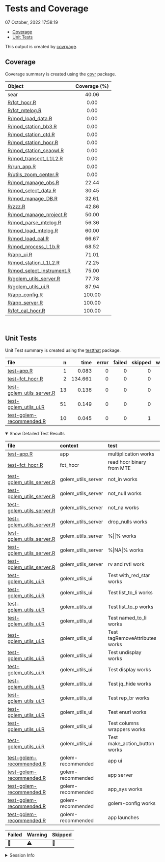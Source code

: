 Tests and Coverage
================
07 October, 2022 17:58:19

- <a href="#coverage" id="toc-coverage">Coverage</a>
- <a href="#unit-tests" id="toc-unit-tests">Unit Tests</a>

This output is created by
[covrpage](https://github.com/yonicd/covrpage).

## Coverage

Coverage summary is created using the
[covr](https://github.com/r-lib/covr) package.

| Object                                                    | Coverage (%) |
|:----------------------------------------------------------|:------------:|
| sear                                                      |    40.06     |
| [R/fct_hocr.R](../R/fct_hocr.R)                           |     0.00     |
| [R/fct_mtelog.R](../R/fct_mtelog.R)                       |     0.00     |
| [R/mod_load_data.R](../R/mod_load_data.R)                 |     0.00     |
| [R/mod_station_bb3.R](../R/mod_station_bb3.R)             |     0.00     |
| [R/mod_station_ctd.R](../R/mod_station_ctd.R)             |     0.00     |
| [R/mod_station_hocr.R](../R/mod_station_hocr.R)           |     0.00     |
| [R/mod_station_seaowl.R](../R/mod_station_seaowl.R)       |     0.00     |
| [R/mod_transect_L1L2.R](../R/mod_transect_L1L2.R)         |     0.00     |
| [R/run_app.R](../R/run_app.R)                             |     0.00     |
| [R/utils_zoom_center.R](../R/utils_zoom_center.R)         |     0.00     |
| [R/mod_manage_obs.R](../R/mod_manage_obs.R)               |    22.44     |
| [R/mod_select_data.R](../R/mod_select_data.R)             |    30.45     |
| [R/mod_manage_DB.R](../R/mod_manage_DB.R)                 |    32.61     |
| [R/zzz.R](../R/zzz.R)                                     |    42.86     |
| [R/mod_manage_project.R](../R/mod_manage_project.R)       |    50.00     |
| [R/mod_parse_mtelog.R](../R/mod_parse_mtelog.R)           |    56.36     |
| [R/mod_load_mtelog.R](../R/mod_load_mtelog.R)             |    60.00     |
| [R/mod_load_cal.R](../R/mod_load_cal.R)                   |    66.67     |
| [R/mod_process_L1b.R](../R/mod_process_L1b.R)             |    68.52     |
| [R/app_ui.R](../R/app_ui.R)                               |    71.01     |
| [R/mod_station_L1L2.R](../R/mod_station_L1L2.R)           |    72.25     |
| [R/mod_select_instrument.R](../R/mod_select_instrument.R) |    75.00     |
| [R/golem_utils_server.R](../R/golem_utils_server.R)       |    77.78     |
| [R/golem_utils_ui.R](../R/golem_utils_ui.R)               |    87.94     |
| [R/app_config.R](../R/app_config.R)                       |    100.00    |
| [R/app_server.R](../R/app_server.R)                       |    100.00    |
| [R/fct_cal_hocr.R](../R/fct_cal_hocr.R)                   |    100.00    |

<br>

## Unit Tests

Unit Test summary is created using the
[testthat](https://github.com/r-lib/testthat) package.

| file                                                            |   n |    time | error | failed | skipped | warning | icon |
|:----------------------------------------------------------------|----:|--------:|------:|-------:|--------:|--------:|:-----|
| [test-app.R](testthat/test-app.R)                               |   1 |   0.083 |     0 |      0 |       0 |       0 |      |
| [test-fct_hocr.R](testthat/test-fct_hocr.R)                     |   2 | 134.661 |     0 |      0 |       0 |       1 | ⚠️   |
| [test-golem_utils_server.R](testthat/test-golem_utils_server.R) |  13 |   0.136 |     0 |      0 |       0 |       0 |      |
| [test-golem_utils_ui.R](testthat/test-golem_utils_ui.R)         |  51 |   0.149 |     0 |      0 |       0 |       0 |      |
| [test-golem-recommended.R](testthat/test-golem-recommended.R)   |  10 |   0.045 |     0 |      0 |       1 |       0 | 🔶   |

<details open>
<summary>
Show Detailed Test Results
</summary>

| file                                                                    | context            | test                           | status  |   n |    time | icon |
|:------------------------------------------------------------------------|:-------------------|:-------------------------------|:--------|----:|--------:|:-----|
| [test-app.R](testthat/test-app.R#L2)                                    | app                | multiplication works           | PASS    |   1 |   0.083 |      |
| [test-fct_hocr.R](testthat/test-fct_hocr.R#L4)                          | fct_hocr           | read hocr binary from MTE      | WARNING |   2 | 134.661 | ⚠️   |
| [test-golem_utils_server.R](testthat/test-golem_utils_server.R#L2)      | golem_utils_server | not_in works                   | PASS    |   2 |   0.006 |      |
| [test-golem_utils_server.R](testthat/test-golem_utils_server.R#L7)      | golem_utils_server | not_null works                 | PASS    |   2 |   0.075 |      |
| [test-golem_utils_server.R](testthat/test-golem_utils_server.R#L12)     | golem_utils_server | not_na works                   | PASS    |   2 |   0.013 |      |
| [test-golem_utils_server.R](testthat/test-golem_utils_server.R#L17_L22) | golem_utils_server | drop_nulls works               | PASS    |   1 |   0.007 |      |
| [test-golem_utils_server.R](testthat/test-golem_utils_server.R#L26_L29) | golem_utils_server | %\|\|% works                   | PASS    |   2 |   0.013 |      |
| [test-golem_utils_server.R](testthat/test-golem_utils_server.R#L37_L40) | golem_utils_server | %\|NA\|% works                 | PASS    |   2 |   0.012 |      |
| [test-golem_utils_server.R](testthat/test-golem_utils_server.R#L48_L50) | golem_utils_server | rv and rvtl work               | PASS    |   2 |   0.010 |      |
| [test-golem_utils_ui.R](testthat/test-golem_utils_ui.R#L2)              | golem_utils_ui     | Test with_red_star works       | PASS    |   2 |   0.009 |      |
| [test-golem_utils_ui.R](testthat/test-golem_utils_ui.R#L10)             | golem_utils_ui     | Test list_to_li works          | PASS    |   3 |   0.013 |      |
| [test-golem_utils_ui.R](testthat/test-golem_utils_ui.R#L22_L28)         | golem_utils_ui     | Test list_to_p works           | PASS    |   3 |   0.014 |      |
| [test-golem_utils_ui.R](testthat/test-golem_utils_ui.R#L53)             | golem_utils_ui     | Test named_to_li works         | PASS    |   3 |   0.016 |      |
| [test-golem_utils_ui.R](testthat/test-golem_utils_ui.R#L66)             | golem_utils_ui     | Test tagRemoveAttributes works | PASS    |   4 |   0.014 |      |
| [test-golem_utils_ui.R](testthat/test-golem_utils_ui.R#L82)             | golem_utils_ui     | Test undisplay works           | PASS    |   8 |   0.028 |      |
| [test-golem_utils_ui.R](testthat/test-golem_utils_ui.R#L110)            | golem_utils_ui     | Test display works             | PASS    |   4 |   0.010 |      |
| [test-golem_utils_ui.R](testthat/test-golem_utils_ui.R#L124)            | golem_utils_ui     | Test jq_hide works             | PASS    |   2 |   0.004 |      |
| [test-golem_utils_ui.R](testthat/test-golem_utils_ui.R#L132)            | golem_utils_ui     | Test rep_br works              | PASS    |   2 |   0.003 |      |
| [test-golem_utils_ui.R](testthat/test-golem_utils_ui.R#L140)            | golem_utils_ui     | Test enurl works               | PASS    |   2 |   0.004 |      |
| [test-golem_utils_ui.R](testthat/test-golem_utils_ui.R#L148)            | golem_utils_ui     | Test columns wrappers works    | PASS    |  16 |   0.030 |      |
| [test-golem_utils_ui.R](testthat/test-golem_utils_ui.R#L172)            | golem_utils_ui     | Test make_action_button works  | PASS    |   2 |   0.004 |      |
| [test-golem-recommended.R](testthat/test-golem-recommended.R#L3)        | golem-recommended  | app ui                         | PASS    |   2 |   0.024 |      |
| [test-golem-recommended.R](testthat/test-golem-recommended.R#L13)       | golem-recommended  | app server                     | PASS    |   4 |   0.009 |      |
| [test-golem-recommended.R](testthat/test-golem-recommended.R#L24_L26)   | golem-recommended  | app_sys works                  | PASS    |   1 |   0.004 |      |
| [test-golem-recommended.R](testthat/test-golem-recommended.R#L36_L42)   | golem-recommended  | golem-config works             | PASS    |   2 |   0.007 |      |
| [test-golem-recommended.R](testthat/test-golem-recommended.R#L72)       | golem-recommended  | app launches                   | SKIPPED |   1 |   0.001 | 🔶   |

| Failed | Warning | Skipped |
|:-------|:--------|:--------|
| 🛑     | ⚠️      | 🔶      |

</details>
<details>
<summary>
Session Info
</summary>

| Field    | value                        |
|:---------|:-----------------------------|
| Version  | R version 4.2.1 (2022-06-23) |
| Platform | x86_64-pc-linux-gnu (64-bit) |
| Running  | Pop!\_OS 22.04 LTS           |
| Language | en_US                        |
| timezone | America/New_York             |

| Package  | Version |
|:---------|:--------|
| testthat | 3.1.4   |
| covr     | 3.6.1   |
| covrpage | 0.1     |

</details>
<!--- Final Status : skipped/warning --->
